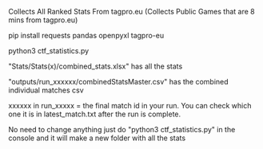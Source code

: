 Collects All Ranked Stats From tagpro.eu (Collects Public Games that are 8 mins from tagpro.eu)


pip install requests pandas openpyxl tagpro-eu

python3 ctf_statistics.py

"Stats/Stats(x)/combined_stats.xlsx" has all the stats

"outputs/run_xxxxxx/combinedStatsMaster.csv" has the combined individual matches csv 

xxxxxx in run_xxxxx = the final match id in your run. You can check which one it is in latest_match.txt after the run is complete.


No need to change anything just do "python3 ctf_statistics.py" in the console and it will make a new folder with all the stats
